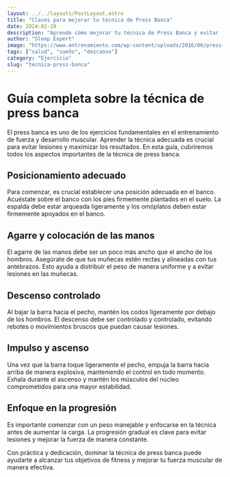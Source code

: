 ```yaml
---
layout: ../../layouts/PostLayout.astro
title: "Claves para mejorar tu técnica de Press Banca"
date: 2024-02-28
description: "Aprende cómo mejorar tu técnica de Press Banca y evitar futuros dolores."
author: "Sleep Expert"
image: "https://www.entrenamiento.com/wp-content/uploads/2016/06/press-de-banca.jpg"
tags: ["salud", "sueño", "descanso"]
category: "Ejercicio"
slug: "tecnica-press-banca"
---
```


# Guía completa sobre la técnica de press banca

El press banca es uno de los ejercicios fundamentales en el entrenamiento de fuerza y desarrollo muscular. Aprender la técnica adecuada es crucial para evitar lesiones y maximizar los resultados. En esta guía, cubriremos todos los aspectos importantes de la técnica de press banca.

## Posicionamiento adecuado

Para comenzar, es crucial establecer una posición adecuada en el banco. Acuéstate sobre el banco con los pies firmemente plantados en el suelo. La espalda debe estar arqueada ligeramente y los omóplatos deben estar firmemente apoyados en el banco.

## Agarre y colocación de las manos

El agarre de las manos debe ser un poco más ancho que el ancho de los hombros. Asegúrate de que tus muñecas estén rectas y alineadas con tus antebrazos. Esto ayuda a distribuir el peso de manera uniforme y a evitar lesiones en las muñecas.

## Descenso controlado

Al bajar la barra hacia el pecho, mantén los codos ligeramente por debajo de los hombros. El descenso debe ser controlado y controlado, evitando rebotes o movimientos bruscos que puedan causar lesiones.

## Impulso y ascenso

Una vez que la barra toque ligeramente el pecho, empuja la barra hacia arriba de manera explosiva, manteniendo el control en todo momento. Exhala durante el ascenso y mantén los músculos del núcleo comprometidos para una mayor estabilidad.

## Enfoque en la progresión

Es importante comenzar con un peso manejable y enfocarse en la técnica antes de aumentar la carga. La progresión gradual es clave para evitar lesiones y mejorar la fuerza de manera constante.

Con práctica y dedicación, dominar la técnica de press banca puede ayudarte a alcanzar tus objetivos de fitness y mejorar tu fuerza muscular de manera efectiva.
